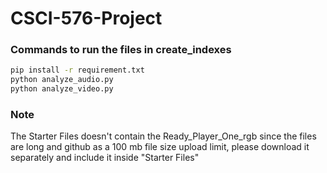 # CSCI-576-Project

### Commands to run the files in create_indexes

```bash
pip install -r requirement.txt
python analyze_audio.py
python analyze_video.py
```

### Note

The Starter Files doesn't contain the Ready_Player_One_rgb since the files are long and github as a 100 mb file size upload limit, please download it separately and include it inside "Starter Files" 

